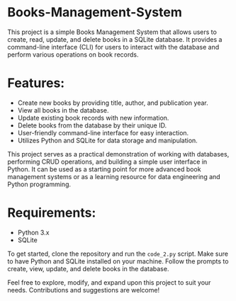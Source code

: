 # Books-Management-System
This project is a simple Books Management System that allows users to create, read, update, and delete books in a SQLite database. It provides a command-line interface (CLI) for users to interact with the database and perform various operations on book records.

# Features:
- Create new books by providing title, author, and publication year.
- View all books in the database.
- Update existing book records with new information.
- Delete books from the database by their unique ID.
- User-friendly command-line interface for easy interaction.
- Utilizes Python and SQLite for data storage and manipulation.

This project serves as a practical demonstration of working with databases, performing CRUD operations, and building a simple user interface in Python. It can be used as a starting point for more advanced book management systems or as a learning resource for data engineering and Python programming.

# Requirements:
- Python 3.x
- SQLite

To get started, clone the repository and run the `code_2.py` script. Make sure to have Python and SQLite installed on your machine. Follow the prompts to create, view, update, and delete books in the database.

Feel free to explore, modify, and expand upon this project to suit your needs. Contributions and suggestions are welcome!
